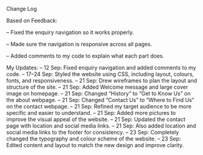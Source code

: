 Change Log

Based on Feedback: 

– Fixed the enquiry navigation so it works properly. 

– Made sure the navigation is responsive across all pages.

– Added comments to my code to explain what each part does.

My Updates:
– 12 Sep: Fixed enquiry navigation and added comments to my code. 
– 17–24 Sep: Styled the website using CSS, including layout, colours, fonts, and responsiveness. 
– 21 Sep: Drew wireframes to plan the layout and structure of the site.
– 21 Sep: Added Welcome message and large cover image on homepage.
– 21 Sep: Changed “History” to “Get to Know Us” on the about webpage. 
– 21 Sep: Changed “Contact Us” to “Where to Find Us” on the contact webpage.
– 21 Sep: Refined my target audience to be more specific and easier to understand. 
– 21 Sep: Added more pictures to improve the visual appeal of the website. 
– 21 Sep: Updated the contact page with location and social media links. 
– 21 Sep: Also added location and social media links to the footer for consistency. 
– 23 Sep: Completely changed the typography and colour scheme of the website. 
– 23 Sep: Edited content and layout to match the new design and improve clarity.
